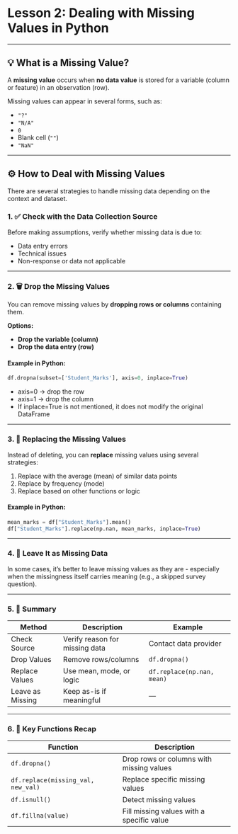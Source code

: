 # Lesson 2: Dealing with Missing Values in Python

---

## 💡 What is a Missing Value?

A **missing value** occurs when **no data value** is stored for a variable (column or feature) in an observation (row).  

Missing values can appear in several forms, such as:

- `"?"`
- `"N/A"`
- `0`
- Blank cell (`""`)
- `"NaN"`

---

## ⚙️ How to Deal with Missing Values

There are several strategies to handle missing data depending on the context and dataset.

### 1. ✅ Check with the Data Collection Source
Before making assumptions, verify whether missing data is due to:
- Data entry errors
- Technical issues
- Non-response or data not applicable

---

### 2. 🗑️ Drop the Missing Values

You can remove missing values by **dropping rows or columns** containing them.

**Options:**
- **Drop the variable (column)**
- **Drop the data entry (row)**

#### Example in Python:

```python
df.dropna(subset=['Student_Marks'], axis=0, inplace=True)
```

- axis=0 → drop the row
- axis=1 → drop the column
- If inplace=True is not mentioned, it does not modify the original DataFrame

---

### 3. 🔄 Replacing the Missing Values

Instead of deleting, you can **replace** missing values using several strategies:

1. Replace with the average (mean) of similar data points
2. Replace by frequency (mode)
3. Replace based on other functions or logic

#### Example in Python:

```python
mean_marks = df["Student_Marks"].mean()
df["Student_Marks"].replace(np.nan, mean_marks, inplace=True)
```

---

### 4. 🚫 Leave It as Missing Data

In some cases, it’s better to leave missing values as they are -
especially when the missingness itself carries meaning (e.g., a skipped survey question).

--- 

### 5. 🧠 Summary

| Method           | Description                    | Example                    |
| ---------------- | ------------------------------ | -------------------------- |
| Check Source     | Verify reason for missing data | Contact data provider      |
| Drop Values      | Remove rows/columns            | `df.dropna()`              |
| Replace Values   | Use mean, mode, or logic       | `df.replace(np.nan, mean)` |
| Leave as Missing | Keep as-is if meaningful       | —                          |

---

### 6. 📘 Key Functions Recap

| Function                           | Description                               |
| ---------------------------------- | ----------------------------------------- |
| `df.dropna()`                      | Drop rows or columns with missing values  |
| `df.replace(missing_val, new_val)` | Replace specific missing values           |
| `df.isnull()`                      | Detect missing values                     |
| `df.fillna(value)`                 | Fill missing values with a specific value |
